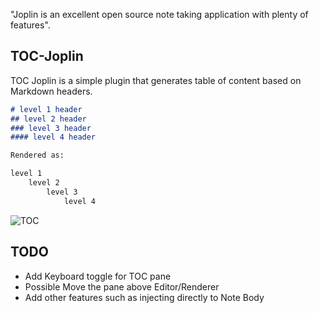 "Joplin is an excellent open source note taking application with plenty of features". 

## TOC-Joplin

TOC Joplin is a simple plugin that generates table of content based on Markdown headers. 
```markdown
# level 1 header
## level 2 header
### level 3 header 
#### level 4 header

Rendered as:

level 1
    level 2
        level 3 
            level 4
```


![TOC](https://i.imgur.com/E4Xf01X.png)


## TODO
- Add Keyboard toggle for TOC pane
- Possible Move the pane above Editor/Renderer
- Add other features such as injecting directly to Note Body 